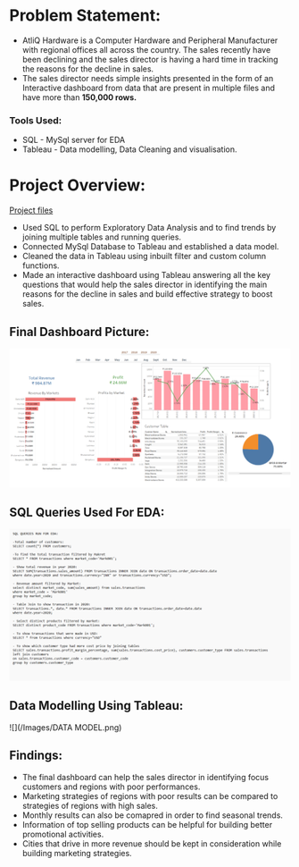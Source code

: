 # Problem Statement:
* AtliQ Hardware is a Computer Hardware and Peripheral Manufacturer with regional offices all across the country. The sales recently have been declining and the sales director is having a hard time in tracking the reasons for the decline in sales.
* The sales director needs simple insights presented in the form of an Interactive dashboard from data that are present in multiple files and have more than **150,000 rows.**
### Tools Used: 
* SQL - MySql server for EDA
* Tableau - Data modelling, Data Cleaning and visualisation.
# Project Overview:
[Project files](https://github.com/apoorvjain1995/Atliq-Hardware-Sales-Analysis-Dashboard/tree/main/Datasets)
* Used SQL to perform Exploratory Data Analysis and to find trends by joining multiple tables and running queries.
* Connected MySql Database to Tableau and established a data model.
* Cleaned the data in Tableau using inbuilt filter and custom column functions.
* Made an interactive dashboard using Tableau answering all the key questions that would help the sales director in identifying the main reasons for the decline in sales and build effective strategy to boost sales.

## Final Dashboard Picture:
![](/Images/Dashboard.png)

## SQL Queries Used For EDA:
![](/Images/SQL.png)

## Data Modelling Using Tableau:
![](/Images/DATA MODEL.png)

## Findings:
* The final dashboard can help the sales director in identifying focus customers and regions with poor performances.
* Marketing strategies of regions with poor results can be compared to strategies of regions with high sales.
* Monthly results can also be comapred in order to find seasonal trends.
* Information of top selling products can be helpful for building better promotional activities.
* Cities that drive in more revenue should be kept in consideration while building marketing strategies.
